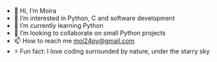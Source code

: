 - 👋 Hi, I’m Moira
- 👀 I’m interested in Python, C and software development
- 🌱 I’m currently learning Python
- 💞️ I’m looking to collaborate on small Python projects
- 📫 How to reach me moi24py@gmail.com
- ⚡ Fun fact: I love coding surrounded by nature, under the starry sky

<!---
moi24py/moi24py is a ✨ special ✨ repository because its `README.md` (this file) appears on your GitHub profile.
You can click the Preview link to take a look at your changes.
--->
